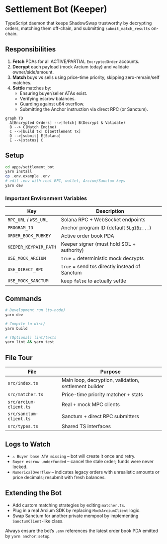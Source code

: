 # Settlement Bot (Keeper)

TypeScript daemon that keeps ShadowSwap trustworthy by decrypting orders, matching them off-chain, and submitting `submit_match_results` on-chain.

## Responsibilities

1. **Fetch** PDAs for all ACTIVE/PARTIAL `EncryptedOrder` accounts.
2. **Decrypt** each payload (mock Arcium today) and validate owner/side/amount.
3. **Match** buys vs sells using price-time priority, skipping zero-remain/self matches.
4. **Settle** matches by:
   - Ensuring buyer/seller ATAs exist.
   - Verifying escrow balances.
   - Guarding against u64 overflow.
   - Submitting the Anchor instruction via direct RPC (or Sanctum).

```mermaid
graph TD
  A[Encrypted Orders] -->|fetch| B(Decrypt & Validate)
  B --> C(Match Engine)
  C -->|build tx| D[Settlement Tx]
  D -->|submit| E[Solana]
  E -->|status| C
```

## Setup

```bash
cd apps/settlement_bot
yarn install
cp .env.example .env
# edit .env with real RPC, wallet, Arcium/Sanctum keys
yarn dev
```

### Important Environment Variables

| Key | Description |
| --- | --- |
| `RPC_URL` / `WSS_URL` | Solana RPC + WebSocket endpoints |
| `PROGRAM_ID` | Anchor program ID (default `5Lg1Bz...`) |
| `ORDER_BOOK_PUBKEY` | Active order book PDA |
| `KEEPER_KEYPAIR_PATH` | Keeper signer (must hold SOL + authority) |
| `USE_MOCK_ARCIUM` | `true` = deterministic mock decrypts |
| `USE_DIRECT_RPC` | `true` = send txs directly instead of Sanctum |
| `USE_MOCK_SANCTUM` | keep `false` to actually settle |

## Commands

```bash
# Development run (ts-node)
yarn dev

# Compile to dist/
yarn build

# (Optional) lint/tests
yarn lint && yarn test
```

## File Tour

| File | Purpose |
| --- | --- |
| `src/index.ts` | Main loop, decryption, validation, settlement builder |
| `src/matcher.ts` | Price-time priority matcher + stats |
| `src/arcium-client.ts` | Real + mock MPC clients |
| `src/sanctum-client.ts` | Sanctum + direct RPC submitters |
| `src/types.ts` | Shared TS interfaces |

## Logs to Watch

- `⚠️ Buyer base ATA missing` – bot will create it once and retry.
- `Buyer escrow underfunded` – cancel the stale order; funds were never locked.
- `NumericalOverflow` – indicates legacy orders with unrealistic amounts or price decimals; resubmit with fresh balances.

## Extending the Bot

- Add custom matching strategies by editing `matcher.ts`.
- Plug in a real Arcium SDK by replacing `MockArciumClient` logic.
- Swap Sanctum for another private mempool by implementing `SanctumClient`-like class.

Always ensure the bot’s `.env` references the latest order book PDA emitted by `yarn anchor:setup`.
